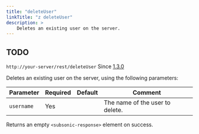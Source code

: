 ```yaml
---
title: "deleteUser"
linkTitle: "z deleteUser"
description: >
    Deletes an existing user on the server.
---
```


## TODO

`http://your-server/rest/deleteUser` Since [1.3.0](../subsonic-versions)

Deletes an existing user on the server, using the following parameters:

| Parameter | Required | Default | Comment |
| --- | --- | --- | --- |
| `username` | Yes |     | The name of the user to delete. |

Returns an empty `<subsonic-response>` element on success.

